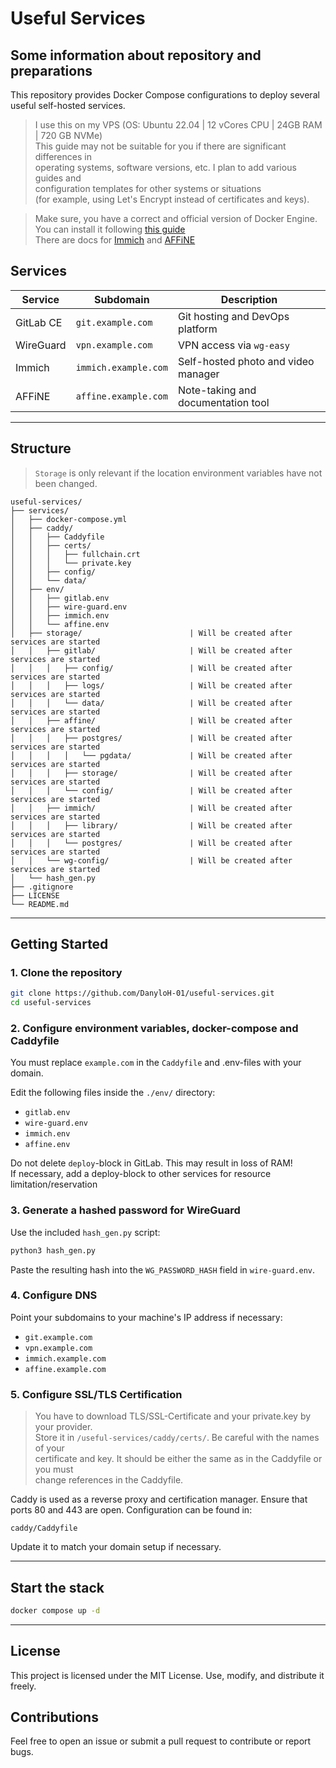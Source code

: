 # Useful Services

## Some information about repository and preparations
This repository provides Docker Compose configurations to deploy several <br>
useful self-hosted services.

> I use this on my VPS (OS: Ubuntu 22.04 | 12 vCores CPU | 24GB RAM | 720 GB NVMe) <br>
This guide may not be suitable for you if there are significant differences in <br>
operating systems, software versions, etc. I plan to add various guides and <br>
configuration templates for other systems or situations <br>
(for example, using Let's Encrypt instead of certificates and keys).

> Make sure, you have a correct and official version of Docker Engine.<br>
> You can install it following [this guide](https://docs.docker.com/engine/install/)<br>
> There are docs for [Immich](https://immich.app/docs/overview/welcome/) and [AFFiNE](https://docs.affine.pro/self-host-affine/)<br>


## Services

| Service   | Subdomain            | Description                         |
| --------- | -------------------- | ----------------------------------- |
| GitLab CE | `git.example.com`    | Git hosting and DevOps platform     |
| WireGuard | `vpn.example.com`    | VPN access via `wg-easy`            |
| Immich    | `immich.example.com` | Self-hosted photo and video manager |
| AFFiNE    | `affine.example.com` | Note-taking and documentation tool  |
---
## Structure

> `Storage` is only relevant if the location environment variables have not been changed.

```
useful-services/
├── services/
│   ├── docker-compose.yml
│   ├── caddy/
│   │   ├── Caddyfile
│   │   ├── certs/
│   │   │   ├── fullchain.crt
│   │   │   └── private.key
│   │   ├── config/
│   │   └── data/
│   ├── env/
│   │   ├── gitlab.env
│   │   ├── wire-guard.env
│   │   ├── immich.env
│   │   └── affine.env
│   ├── storage/                        | Will be created after services are started
│   │   ├── gitlab/                     | Will be created after services are started
│   │   │   ├── config/                 | Will be created after services are started
│   │   │   ├── logs/                   | Will be created after services are started
│   │   │   └── data/                   | Will be created after services are started
│   │   ├── affine/                     | Will be created after services are started
│   │   │   ├── postgres/               | Will be created after services are started
│   │   │   │   └── pgdata/             | Will be created after services are started
│   │   │   ├── storage/                | Will be created after services are started
│   │   │   └── config/                 | Will be created after services are started
│   │   ├── immich/                     | Will be created after services are started
│   │   │   ├── library/                | Will be created after services are started
│   │   │   └── postgres/               | Will be created after services are started
│   │   └── wg-config/                  | Will be created after services are started
│   └── hash_gen.py
├── .gitignore
├── LICENSE
└── README.md
```
---
## Getting Started

### 1. Clone the repository

```bash
git clone https://github.com/DanyloH-01/useful-services.git
cd useful-services
```

### 2. Configure environment variables, docker-compose and Caddyfile
You must replace `example.com` in the `Caddyfile` and .env-files with your domain.

Edit the following files inside the `./env/` directory:
* `gitlab.env`
* `wire-guard.env`
* `immich.env`
* `affine.env`

Do not delete `deploy`-block in GitLab. This may result in loss of RAM!<br>
If necessary, add a deploy-block to other services for resource limitation/reservation
### 3. Generate a hashed password for WireGuard

Use the included `hash_gen.py` script:

```bash
python3 hash_gen.py
```

Paste the resulting hash into the `WG_PASSWORD_HASH` field in `wire-guard.env`.

### 4. Configure DNS

Point your subdomains to your machine's IP address if necessary:

* `git.example.com`
* `vpn.example.com`
* `immich.example.com`
* `affine.example.com`

### 5. Configure SSL/TLS Certification

> You have to download TLS/SSL-Certificate and your private.key by your provider. <br>
> Store it in `/useful-services/caddy/certs/`. Be careful with the names of your <br>
> certificate and key. It should be either the same as in the Caddyfile or you must <br>
> change references in the Caddyfile.

Caddy is used as a reverse proxy and certification manager.
Ensure that ports 80 and 443 are open. Configuration can be found in:

```
caddy/Caddyfile
```
Update it to match your domain setup if necessary.


---
## Start the stack

```bash
docker compose up -d
```
---

## License

This project is licensed under the MIT License. Use, modify, and distribute it freely.

## Contributions

Feel free to open an issue or submit a pull request to contribute or report bugs.
